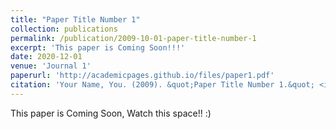 ```yaml
---
title: "Paper Title Number 1"
collection: publications
permalink: /publication/2009-10-01-paper-title-number-1
excerpt: 'This paper is Coming Soon!!!'
date: 2020-12-01
venue: 'Journal 1'
paperurl: 'http://academicpages.github.io/files/paper1.pdf'
citation: 'Your Name, You. (2009). &quot;Paper Title Number 1.&quot; <i>Journal 1</i>. 1(1).'
---
```

This paper is Coming Soon, Watch this space!! :) 

<!--[Download paper here](http://academicpages.github.io/files/paper1.pdf)

Recommended citation: Your Name, You. (2009). "Paper Title Number 1." <i>Journal 1</i>. 1(1).-->